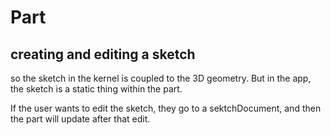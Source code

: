 # Part


## creating and editing a sketch

so the sketch in the kernel is coupled to the 3D geometry. But in the app, the sketch is a static thing within the part.

If the user wants to edit the sketch, they go to a sektchDocument, and then the part will update after that edit.